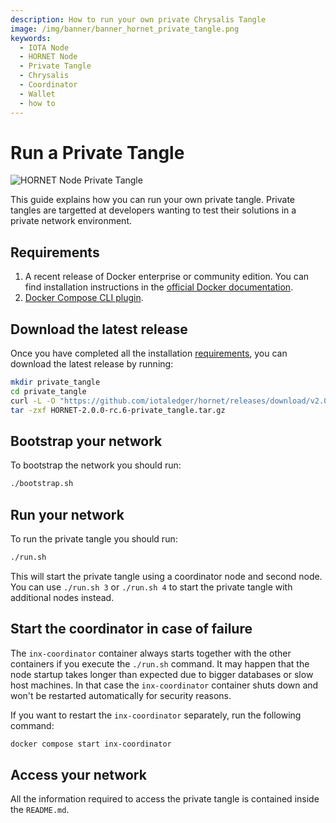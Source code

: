 ```yaml
---
description: How to run your own private Chrysalis Tangle
image: /img/banner/banner_hornet_private_tangle.png
keywords:
  - IOTA Node
  - HORNET Node
  - Private Tangle
  - Chrysalis
  - Coordinator
  - Wallet
  - how to
---
```


# Run a Private Tangle

![HORNET Node Private Tangle](/img/banner/banner_hornet_private_tangle.png)

This guide explains how you can run your own private tangle.
Private tangles are targetted at developers wanting to test their solutions in a private network environment.

## Requirements

1. A recent release of Docker enterprise or community edition. You can find installation instructions in the [official Docker documentation](https://docs.docker.com/engine/install/).
2. [Docker Compose CLI plugin](https://docs.docker.com/compose/install/compose-plugin/).

## Download the latest release

Once you have completed all the installation [requirements](#requirements), you can download the latest release by running:

```sh
mkdir private_tangle
cd private_tangle
curl -L -O "https://github.com/iotaledger/hornet/releases/download/v2.0.0-rc.6/HORNET-2.0.0-rc.6-private_tangle.tar.gz"
tar -zxf HORNET-2.0.0-rc.6-private_tangle.tar.gz
```

## Bootstrap your network

To bootstrap the network you should run:

```sh
./bootstrap.sh
```

## Run your network

To run the private tangle you should run:

```sh
./run.sh
```

This will start the private tangle using a coordinator node and second node.
You can use `./run.sh 3` or `./run.sh 4` to start the private tangle with additional nodes instead.

## Start the coordinator in case of failure

The `inx-coordinator` container always starts together with the other containers if you execute the `./run.sh` command.
It may happen that the node startup takes longer than expected due to bigger databases or slow host machines. In that case the `inx-coordinator` container shuts down and won't be restarted automatically for security reasons.

If you want to restart the `inx-coordinator` separately, run the following command:

```sh
docker compose start inx-coordinator
```

## Access your network

All the information required to access the private tangle is contained inside the `README.md`.
